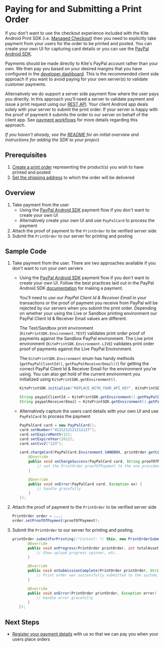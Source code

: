 Paying for and Submitting a Print Order
==============

If you don't want to use the checkout experience included with the Kite Android Print SDK (i.e. [Managed Checkout](../README.md#managed-checkout)) then you need to explicitly take payment from your users for the order to be printed and posted. You can create your own UI for capturing card details or you can use the [PayPal Android SDK](https://github.com/paypal/PayPal-Android-SDK).

Payments should be made directly to Kite's PayPal account rather than your own. We then pay you based on your desired margins that you have configured in the [developer dashboard](https://www.kite.ly/). This is the recommended client side approach if you want to avoid paying for your own server(s) to validate customer payments.

Alternatively we do support a server side payment flow where the user pays you directly. In this approach you'll need a server to validate payment and issue a print request using our [REST API](https://www.kite.ly/docs/). Your client Android app deals solely with your server to submit the print order. If your server is happy with the proof of payment it submits the order to our server on behalf of the client app. See [payment workflows](https://www.kite.ly/docs/#payment-workflows) for more details regarding this approach.

_If you haven't already, see the [README](../README.md) for an initial overview and instructions for adding the SDK to your project._

Prerequisites
--------
1. [Create a print order](create_print_order.md) representing the product(s) you wish to have printed and posted
2. [Set the shipping address](shipping.md) to which the order will be delivered

Overview
--------
1. Take payment from the user
    - Using the [PayPal Android SDK](https://github.com/paypal/PayPal-Android-SDK) payment flow if you don't want to create your own UI
    - Alternatively create your own UI and use `PayPalCard` to process the payment
2. Attach the proof of payment to the `PrintOrder` to be verified server side
3. Submit the `PrintOrder` to our server for printing and posting

Sample Code
-----------

1. Take payment from the user. There are two approaches available if you don't want to run your own servers
    - Using the [PayPal Android SDK](https://github.com/paypal/PayPal-Android-SDK) payment flow if you don't want to create your own UI. Follow the best practices laid out in the PayPal Android SDK [documentation](https://github.com/paypal/PayPal-Android-SDK) for making a payment. 
    
	    You'll need to *use our PayPal Client Id & Receiver Email* in your transactions or the proof of payment you receive from PayPal will be rejected by our servers when you submit the print order. Depending on whether your using the Live or Sandbox printing environment our PayPal Client Id & Receiver Email values are different. 
	
	    The Test/Sandbox print environment (`KitePrintSDK.Environment.TEST`) validates print order proof of payments against the Sandbox PayPal environment. The Live print environment (`KitePrintSDK.Environment.LIVE`) validates print order proof of payments against the Live PayPal Environment.
	    
	    The `KitePrintSDK.Environment` enum has handy methods (`getPayPalClientId()`, `getPayPalReceiverEmail()`) for getting the correct PayPal Client Id & Receiver Email for the environment you're using. You can also get hold of the current environment you initialized using `KitePrintSDK.getEnvironment()`.
	
        ```java
        KitePrintSDK.initialize("REPLACE_WITH_YOUR_API_KEY", KitePrintSDK.Environment.TEST);

        String paypalClientId = KitePrintSDK.getEnvironment().getPayPalClientId();
        String paypalReceiverEmail = KitePrintSDK.getEnvironment().getPayPalReceiverEmail();
        ```

    - Alternatively capture the users card details with your own UI and use `PayPalCard` to process the payment
    
        ```java
        PayPalCard card = new PayPalCard();
        card.setNumber("4121212121212127");
        card.setExpireMonth(12);
        card.setExpireYear(2012);
        card.setCvv2("123");
        
        card.chargeCard(PayPalCard.Environment.SANDBOX, printOrder.getCost(), PayPalCard.Currency.GBP, "A print order!", new PayPalCardChargeListener() {
            @Override
            public void onChargeSuccess(PayPalCard card, String proofOfPayment) {
                // set the PrintOrder proofOfPayment to the one provided and submit the order
            }

            @Override
            public void onError(PayPalCard card, Exception ex) {
                // handle gracefully
            }
        });
        ```
2. Attach the proof of payment to the `PrintOrder` to be verified server side

    ```java
    PrintOrder order = ...;
    order.setProofOfPayment(proofOfPayment);
    ```
3. Submit the `PrintOrder` to our server for printing and posting. 

     ```java
    printOrder.submitForPrinting(/*Context: */ this, new PrintOrderSubmissionListener() {
            @Override
            public void onProgress(PrintOrder printOrder, int totalAssetsUploaded, int totalAssetsToUpload, long totalAssetBytesWritten, long totalAssetBytesExpectedToWrite, long totalBytesWritten, long totalBytesExpectedToWrite) {
                // Show upload progress spinner, etc.
            }

            @Override
            public void onSubmissionComplete(PrintOrder printOrder, String orderIdReceipt) {
                // Print order was successfully submitted to the system, display success to the user
            }

            @Override
            public void onError(PrintOrder printOrder, Exception error) {
                // Handle error gracefully
            }
        });
    ```

Next Steps
----------

- [Register your payment details](https://www.kite.ly/accounts/billing/) with us so that we can pay you when your users place orders
